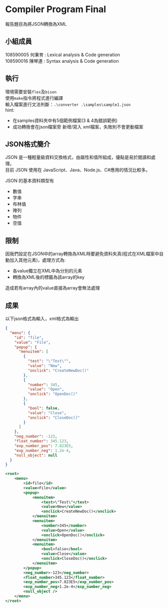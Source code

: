 # Compiler Program Final
報告題目為將JSON轉換為XML

## 小組成員
108590005 何秉育 : Lexical analysis & Code generation  
108590016 陳琴連 : Syntax analysis & Code generation

## 執行
環境需要安裝`flex`及`bison`  
使用`make`指令將程式進行編譯  
輸入檔案進行文法判斷：`.\converter .\samples\sample1.json`  
hint:
- 在samples資料夾中有5個範例檔案(3 & 4為錯誤範例)  
- 成功轉換會在json檔案旁 新增/寫入 xml檔案，失敗則不會更動檔案

## JSON格式簡介
JSON 是一種輕量級資料交換格式，由屬性和值所組成，優點是易於閱讀和處理。  
目前 JSON 使用在 JavaScript、Java、Node.js、C#應用的情況比較多。 

JSON 的基本資料類型有
- 數值
- 字串
- 布林值
- 陣列
- 物件
- 空值

## 限制
因我們設定在JSON中的array轉換為XML時要避免資料失真(程式在XML檔案中自動加入其他元素)，處理方式為:
- 各value獨立在XML中為分別的元素
- 轉換為XML後的標籤為該array的key

造成若有array內的value直接為array會無法處理

## 成果
以下json格式為輸入，xml格式為輸出
```json
{
  "menu": {
    "id": "file",
    "value": "File",
    "popup": {
      "menuitem": [
        {
          "test": "\"Test\"",
          "value": "New",
          "onclick": "CreateNewDoc()"
        },
        {
          "number": 345,
          "value": "Open",
          "onclick": "OpenDoc()"
        },
        {
          "bool": false,
          "value": "Close",
          "onclick": "CloseDoc()"
        }
      ]
    },
    "neg_number": -123,
    "float_number": 345.123,
    "exp_number_pos": 7.823E5,
    "exp_number_neg": 1.2e-4,
    "null_object": null
  }
}
```
```xml
<root>
	<menu>
		<id>file</id>
		<value>File</value>
		<popup>
			<menuitem>
				<test>\"Test\"</test>
				<value>New</value>
				<onclick>CreateNewDoc()</onclick>
			</menuitem>
			<menuitem>
				<number>345</number>
				<value>Open</value>
				<onclick>OpenDoc()</onclick>
			</menuitem>
			<menuitem>
				<bool>false</bool>
				<value>Close</value>
				<onclick>CloseDoc()</onclick>
			</menuitem>
		</popup>
		<neg_number>-123</neg_number>
		<float_number>345.123</float_number>
		<exp_number_pos>7.823E5</exp_number_pos>
		<exp_number_neg>1.2e-4</exp_number_neg>
		<null_object />
	</menu>
</root>

```